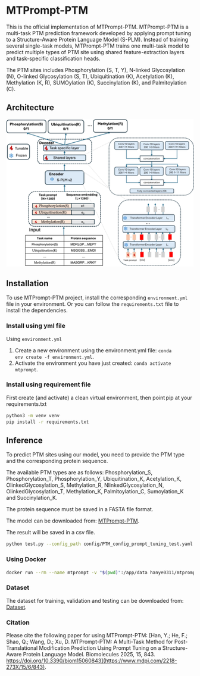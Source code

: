 # MTPrompt-PTM

This is the official implementation of MTPrompt-PTM. MTPrompt-PTM is a multi-task PTM prediction framework developed by applying prompt tuning to a Structure-Aware Protein Language Model (S-PLM). Instead of training several single-task models, MTPrompt-PTM trains one multi-task model to predict multiple types of PTM site using shared feature-extraction layers and task-specific classification heads. 

The PTM sites includes Phosphorylation (S, T, Y), N-linked Glycosylation (N), O-linked Glycosylation (S, T), Ubiquitination (K), Acetylation (K), Methylation (K, R), SUMOylation (K), Succinylation (K), and Palmitoylation (C).

<h2>Architecture</h2>
<img width="800" alt="image" src="https://github.com/hanye311/MTPrompt-PTM/blob/main/Architecture.jpg" />

<h2>Installation</h2>

To use MTPrompt-PTM project, install the corresponding <code>environment.yml</code> file in your environment. Or you can follow the <code>requirements.txt</code> file to install the dependencies.

<h3>Install using yml file</h3>

Using <code>environment.yml</code>

1. Create a new environment using the environment.yml file: <code>conda env create -f environment.yml</code>.
2. Activate the environment you have just created: <code>conda activate mtprompt</code>.

<h3>Install using requirement file</h3>

First create (and activate) a clean virtual environment, then point pip at your requirements.txt

```bash
python3 -m venv venv
pip install -r requirements.txt
```

<h2>Inference</h2>

To predict PTM sites using our model, you need to provide the PTM type and the corresponding protein sequence.

The available PTM types are as follows: 
Phosphorylation_S, Phosphorylation_T, Phosphorylation_Y, Ubiquitination_K, Acetylation_K, OlinkedGlycosylation_S, Methylation_R, NlinkedGlycosylation_N, OlinkedGlycosylation_T, Methylation_K, Palmitoylation_C, Sumoylation_K and Succinylation_K.

The protein sequence must be saved in a FASTA file format.

The model can be downloaded from: [MTPrompt-PTM](https://drive.google.com/file/d/1FfMepaY1JLUbKTZncE1u7-pm2d16IUuf/view?usp=drive_link).

The result will be saved in a csv file.

```bash
python test.py --config_path config/PTM_config_prompt_tuning_test.yaml --model_path best_model_13ptm_final.pth --data_path data/Phosphorylation_S_sequence.fasta --PTM_type Phosphorylation_S --save_path data
```


<h3>Using Docker</h3>

```bash
docker run --rm --name mtprompt -v "$(pwd)":/app/data hanye0311/mtprompt:v1 python3 test.py --data_path /app/data/Phosphorylation_S_sequence.fasta --PTM_type Phosphorylation_S
```

<h3>Dataset</h3>

The dataset for training, validation and testing can be downloaded from: [Dataset](https://drive.google.com/drive/folders/14Cw81Fua7Gcb76dkrfxySF9hldPSZRqx?usp=drive_link).

<h3>Citation</h3>

Please cite the following paper for using MTPrompt-PTM: [Han, Y.; He, F.; Shao, Q.; Wang, D.; Xu, D. MTPrompt-PTM: A Multi-Task Method for Post-Translational Modification Prediction Using Prompt Tuning on a Structure-Aware Protein Language Model. Biomolecules 2025, 15, 843. https://doi.org/10.3390/biom15060843](https://www.mdpi.com/2218-273X/15/6/843).
